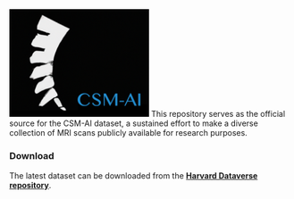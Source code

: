 <img src="csm-ai.png" width="250">
This repository serves as the official source for the CSM-AI dataset, a sustained effort to make a diverse collection of MRI scans publicly available for research purposes. 


### Download 
The latest dataset can be downloaded from the **[Harvard Dataverse repository](https://doi.org/10.7910/DVN/KUUEWC)**. 
